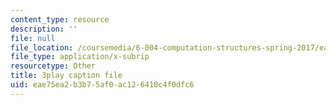 ```yaml
---
content_type: resource
description: ''
file: null
file_location: /coursemedia/6-004-computation-structures-spring-2017/eae75ea2b3b75af0ac126418c4f0dfc6_R7U0Xezxo_0.vtt
file_type: application/x-subrip
resourcetype: Other
title: 3play caption file
uid: eae75ea2-b3b7-5af0-ac12-6418c4f0dfc6
---
```


